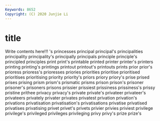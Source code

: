 ```yaml
---
Keywords: 8652
Copyright: (C) 2020 Junjie Li
---
```


# title

Write contents here!!!
's 
princesses 
principal 
principal's 
principalities 
principality
principality's 
principally 
principals 
principle 
principle's 
principled 
principles 
print 
print's 
printable
printed 
printer 
printer's 
printers 
printing 
printing's 
printings 
printout 
printout's 
printouts
prints 
prior 
prior's 
prioress 
prioress's 
prioresses 
priories 
priorities 
prioritise 
prioritised
prioritises 
prioritising 
priority 
priority's 
priors 
priory 
priory's 
prise 
prised 
prises
prising 
prism 
prism's 
prismatic 
prisms 
prison 
prison's 
prisoner 
prisoner's 
prisoners
prisons 
prissier 
prissiest 
prissiness 
prissiness's 
prissy 
pristine 
prithee 
privacy 
privacy's
private 
private's 
privateer 
privateer's 
privateers 
privately 
privater 
privates 
privatest 
privation
privation's 
privations 
privatisation 
privatisation's 
privatisations 
privatise 
privatised 
privatises 
privatising 
privet
privet's 
privets 
privier 
privies 
priviest 
privilege 
privilege's 
privileged 
privileges 
privileging
privy 
privy's 
prize 
prize's 
